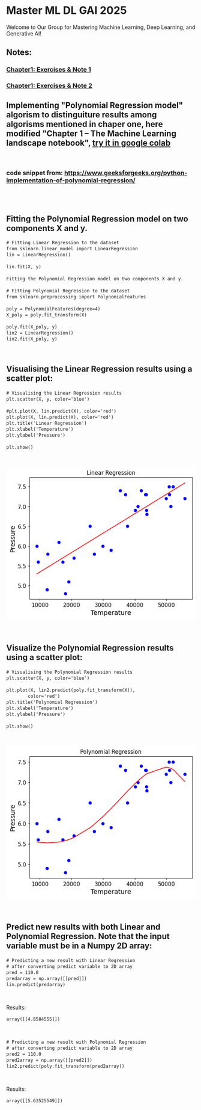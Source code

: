 # Master ML DL GAI 2025
Welcome to Our Group for Mastering Machine Learning, Deep Learning, and Generative AI!

## Notes:

### [Chapter1: Exercises & Note 1](https://github.com/Abdalla4AI/Master-ML_DL_GAI_2025/wiki/Chapter1:-Exercises-&-Note-1)</br>
### [Chapter1: Exercises & Note 2](https://github.com/Abdalla4AI/Master-ML_DL_GAI_2025/wiki/3.-Chaper1,-Exercises-&-Note-2)

## Implementing "Polynomial Regression model" algorism to distinguiture results among algorisms mentioned in chaper one, here modified "Chapter 1 – The Machine Learning landscape notebook", [try it in google colab](https://githubtocolab.com/Abdalla4AI/Master-ML_DL_GAI_2025/blob/main/Colab/01_the_machine_learning_landscape.ipynb)
</br>

### code snippet from: https://www.geeksforgeeks.org/python-implementation-of-polynomial-regression/

</br>
</br>

## Fitting the Polynomial Regression model on two components X and y. 

```
# Fitting Linear Regression to the dataset
from sklearn.linear_model import LinearRegression
lin = LinearRegression()

lin.fit(X, y)

Fitting the Polynomial Regression model on two components X and y.

# Fitting Polynomial Regression to the dataset
from sklearn.preprocessing import PolynomialFeatures

poly = PolynomialFeatures(degree=4)
X_poly = poly.fit_transform(X)

poly.fit(X_poly, y)
lin2 = LinearRegression()
lin2.fit(X_poly, y)
```

</br>

## Visualising the Linear Regression results using a scatter plot:

```
# Visualising the Linear Regression results
plt.scatter(X, y, color='blue')

#plt.plot(X, lin.predict(X), color='red')
plt.plot(X, lin.predict(X), color='red')
plt.title('Linear Regression')
plt.xlabel('Temperature')
plt.ylabel('Pressure')

plt.show()
```
</br>

![Alt text of the image](https://github.com/Abdalla4AI/Master-ML_DL_GAI_2025/blob/main/images/01.png)

</br>

## Visualize the Polynomial Regression results using a scatter plot:

```
# Visualising the Polynomial Regression results
plt.scatter(X, y, color='blue')

plt.plot(X, lin2.predict(poly.fit_transform(X)),
		color='red')
plt.title('Polynomial Regression')
plt.xlabel('Temperature')
plt.ylabel('Pressure')

plt.show()
```
</br>

![Alt text of the image](https://github.com/Abdalla4AI/Master-ML_DL_GAI_2025/blob/main/images/02.png)

</br>

## Predict new results with both Linear and Polynomial Regression. Note that the input variable must be in a Numpy 2D array:

```
# Predicting a new result with Linear Regression
# after converting predict variable to 2D array
pred = 110.0
predarray = np.array([[pred]])
lin.predict(predarray)
```
</br>

Results: 
</br>

```
array([[4.8584555]])
```
</br>

```
# Predicting a new result with Polynomial Regression
# after converting predict variable to 2D array
pred2 = 110.0
pred2array = np.array([[pred2]])
lin2.predict(poly.fit_transform(pred2array))
```
</br>

Results: 

```
array([[5.63525549]])
```

